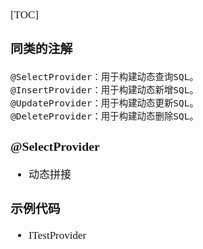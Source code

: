 <span  style="font-family: Simsun,serif; font-size: 17px; ">

[TOC]

### 同类的注解

~~~
@SelectProvider：用于构建动态查询SQL。
@InsertProvider：用于构建动态新增SQL。
@UpdateProvider：用于构建动态更新SQL。
@DeleteProvider：用于构建动态删除SQL。
~~~

### @SelectProvider

- 动态拼接

### 示例代码

- ITestProvider

</span>